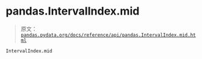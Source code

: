 # pandas.IntervalIndex.mid

> 原文：[`pandas.pydata.org/docs/reference/api/pandas.IntervalIndex.mid.html`](https://pandas.pydata.org/docs/reference/api/pandas.IntervalIndex.mid.html)

```py
IntervalIndex.mid
```
